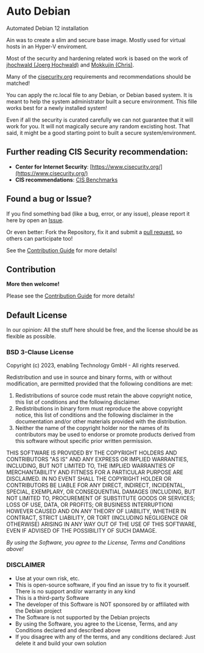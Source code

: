 # Auto Debian

Automated Debian 12 installation

Ain was to create a slim and secure base image. Mostly used for virtual hosts in an Hyper-V enviroment.

Most of the security and hardening related work is based on the work of [jhochwald (Joerg Hochwald)](https://github.com/jhochwald/) and [Mokkujin (Chris)](https://github.com/Mokkujin/).

Many of the [cisecurity.org](https://www.cisecurity.org/) requirements and recommendations should be matched!

You can apply the rc.local file to any Debian, or Debian based system. It is meant to help the system administrator built a secure environment. This fille works best for a newly installed system!

Even if all the security is curated carefully we can not guarantee that it will work for you. It will not magically secure any random excisting host. That said, it might be a good starting point to built a secure system/environment.

## Further reading CIS Security recommendation:

- **Center for Internet Security**: [https://www.cisecurity.org/](https://www.cisecurity.org/)
- **CIS recommendations**: [CIS Benchmarks](https://learn.cisecurity.org/benchmarks)

## Found a bug or Issue?

If you find something bad (like a bug, error, or any issue), please report it here by open an [Issue](https://github.com/Enatec/DebianAuto/issues).

Or even better: Fork the Repository, fix it and submit a [pull request](https://github.com/Enatec/DebianAuto/pulls), so others can participate too!

See the [Contribution Guide](CONTRIBUTING.md) for more details!

## Contribution

**More then welcome!**

Please see the [Contribution Guide](CONTRIBUTING.md) for more details!

## Default License

In our opinion: All the stuff here should be free, and the license should be as flexible as possible.

### BSD 3-Clause License

Copyright (c) 2023, enabling Technology GmbH - All rights reserved.

Redistribution and use in source and binary forms, with or without modification, are permitted provided that the following conditions are met:

1. Redistributions of source code must retain the above copyright notice, this list of conditions and the following disclaimer.
2. Redistributions in binary form must reproduce the above copyright notice, this list of conditions and the following disclaimer in the documentation and/or other materials provided with the distribution.
3. Neither the name of the copyright holder nor the names of its contributors may be used to endorse or promote products derived from this software without specific prior written permission.

THIS SOFTWARE IS PROVIDED BY THE COPYRIGHT HOLDERS AND CONTRIBUTORS "AS IS" AND ANY EXPRESS OR IMPLIED WARRANTIES, INCLUDING, BUT NOT LIMITED TO, THE IMPLIED WARRANTIES OF MERCHANTABILITY AND FITNESS FOR A PARTICULAR PURPOSE ARE DISCLAIMED. IN NO EVENT SHALL THE COPYRIGHT HOLDER OR CONTRIBUTORS BE LIABLE FOR ANY DIRECT, INDIRECT, INCIDENTAL, SPECIAL, EXEMPLARY, OR CONSEQUENTIAL DAMAGES (INCLUDING, BUT NOT LIMITED TO, PROCUREMENT OF SUBSTITUTE GOODS OR SERVICES; LOSS OF USE, DATA, OR PROFITS; OR BUSINESS INTERRUPTION) HOWEVER CAUSED AND ON ANY THEORY OF LIABILITY, WHETHER IN CONTRACT, STRICT LIABILITY, OR TORT (INCLUDING NEGLIGENCE OR OTHERWISE) ARISING IN ANY WAY OUT OF THE USE OF THIS SOFTWARE, EVEN IF ADVISED OF THE POSSIBILITY OF SUCH DAMAGE.

_By using the Software, you agree to the License, Terms and Conditions above!_

### DISCLAIMER

- Use at your own risk, etc.
- This is open-source software, if you find an issue try to fix it yourself. There is no support and/or warranty in any kind
- This is a third-party Software
- The developer of this Software is NOT sponsored by or affiliated with the Debian project
- The Software is not supported by the Debian projects
- By using the Software, you agree to the License, Terms, and any Conditions declared and described above
- If you disagree with any of the terms, and any conditions declared: Just delete it and build your own solution
